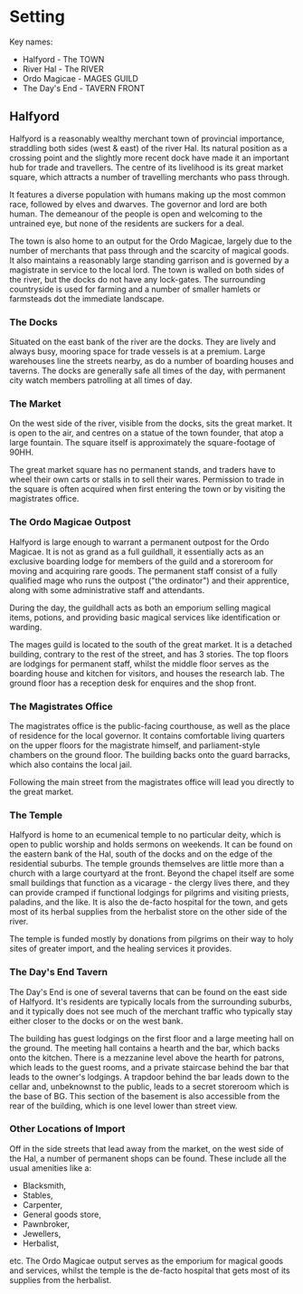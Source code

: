 # Setting

Key names:

- Halfyord - The TOWN
- River Hal - The RIVER
- Ordo Magicae - MAGES GUILD
- The Day's End - TAVERN FRONT

## Halfyord

Halfyord is a reasonably wealthy merchant town of provincial importance, straddling both sides (west & east) of the river Hal.
Its natural position as a crossing point and the slightly more recent dock have made it an important hub for trade and travellers.
The centre of its livelihood is its great market square, which attracts a number of travelling merchants who pass through.

It features a diverse population with humans making up the most common race, followed by elves and dwarves.
The governor and lord are both human.
The demeanour of the people is open and welcoming to the untrained eye, but none of the residents are suckers for a deal.

The town is also home to an output for the Ordo Magicae, largely due to the number of merchants that pass through and the scarcity of magical goods.
It also maintains a reasonably large standing garrison and is governed by a magistrate in service to the local lord.
The town is walled on both sides of the river, but the docks do not have any lock-gates.
The surrounding countryside is used for farming and a number of smaller hamlets or farmsteads dot the immediate landscape.

### The Docks

Situated on the east bank of the river are the docks.
They are lively and always busy, mooring space for trade vessels is at a premium.
Large warehouses line the streets nearby, as do a number of boarding houses and taverns.
The docks are generally safe all times of the day, with permanent city watch members patrolling at all times of day.

### The Market

On the west side of the river, visible from the docks, sits the great market.
It is open to the air, and centres on a statue of the town founder, that atop a large fountain.
The square itself is approximately the square-footage of 90HH.

The great market square has no permanent stands, and traders have to wheel their own carts or stalls in to sell their wares.
Permission to trade in the square is often acquired when first entering the town or by visiting the magistrates office.

### The Ordo Magicae Outpost

Halfyord is large enough to warrant a permanent outpost for the Ordo Magicae.
It is not as grand as a full guildhall, it essentially acts as an exclusive boarding lodge for members of the guild and a storeroom for moving and acquiring rare goods.
The permanent staff consist of a fully qualified mage who runs the outpost ("the ordinator") and their apprentice, along with some administrative staff and attendants.

During the day, the guildhall acts as both an emporium selling magical items, potions, and providing basic magical services like identification or warding.

The mages guild is located to the south of the great market.
It is a detached building, contrary to the rest of the street, and has 3 stories.
The top floors are lodgings for permanent staff, whilst the middle floor serves as the boarding house and kitchen for visitors, and houses the research lab.
The ground floor has a reception desk for enquires and the shop front.

### The Magistrates Office

The magistrates office is the public-facing courthouse, as well as the place of residence for the local governor.
It contains comfortable living quarters on the upper floors for the magistrate himself, and parliament-style chambers on the ground floor.
The building backs onto the guard barracks, which also contains the local jail.

Following the main street from the magistrates office will lead you directly to the great market.

### The Temple

Halfyord is home to an ecumenical temple to no particular deity, which is open to public worship and holds sermons on weekends.
It can be found on the eastern bank of the Hal, south of the docks and on the edge of the residential suburbs.
The temple grounds themselves are little more than a church with a large courtyard at the front.
Beyond the chapel itself are some small buildings that function as a vicarage - the clergy lives there, and they can provide cramped if functional lodgings for pilgrims and visiting priests, paladins, and the like.
It is also the de-facto hospital for the town, and gets most of its herbal supplies from the herbalist store on the other side of the river.

The temple is funded mostly by donations from pilgrims on their way to holy sites of greater import, and the healing services it provides.

### The Day's End Tavern

The Day's End is one of several taverns that can be found on the east side of Halfyord.
It's residents are typically locals from the surrounding suburbs, and it typically does not see much of the merchant traffic who typically stay either closer to the docks or on the west bank.

The building has guest lodgings on the first floor and a large meeting hall on the ground.
The meeting hall contains a hearth and the bar, which backs onto the kitchen.
There is a mezzanine level above the hearth for patrons, which leads to the guest rooms, and a private staircase behind the bar that leads to the owner's lodgings.
A trapdoor behind the bar leads down to the cellar and, unbeknownst to the public, leads to a secret storeroom which is the base of BG.
This section of the basement is also accessible from the rear of the building, which is one level lower than street view.

### Other Locations of Import

Off in the side streets that lead away from the market, on the west side of the Hal, a number of permanent shops can be found.
These include all the usual amenities like a:

- Blacksmith,
- Stables,
- Carpenter,
- General goods store,
- Pawnbroker,
- Jewellers,
- Herbalist,

etc.
The Ordo Magicae output serves as the emporium for magical goods and services, whilst the temple is the de-facto hospital that gets most of its supplies from the herbalist.

